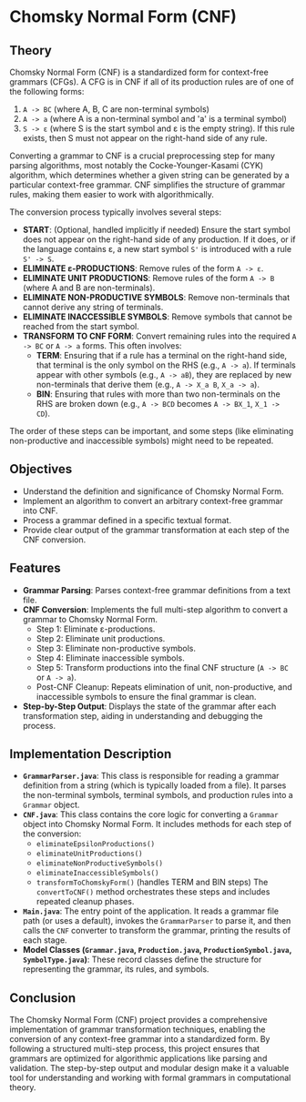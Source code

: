 # Chomsky Normal Form (CNF)

## Theory

Chomsky Normal Form (CNF) is a standardized form for context-free grammars (CFGs). A CFG is in CNF if all of its production rules are of one of the following forms:

1. `A -> BC` (where A, B, C are non-terminal symbols)
2. `A -> a` (where A is a non-terminal symbol and 'a' is a terminal symbol)
3. `S -> ε` (where S is the start symbol and ε is the empty string). If this rule exists, then S must not appear on the right-hand side of any rule.

Converting a grammar to CNF is a crucial preprocessing step for many parsing algorithms, most notably the Cocke-Younger-Kasami (CYK) algorithm, which determines whether a given string can be generated by a particular context-free grammar. CNF simplifies the structure of grammar rules, making them easier to work with algorithmically.

The conversion process typically involves several steps:

* **START**: (Optional, handled implicitly if needed) Ensure the start symbol does not appear on the right-hand side of any production. If it does, or if the language contains ε, a new start symbol `S'` is introduced with a rule `S' -> S`.
* **ELIMINATE ε-PRODUCTIONS**: Remove rules of the form `A -> ε`.
* **ELIMINATE UNIT PRODUCTIONS**: Remove rules of the form `A -> B` (where A and B are non-terminals).
* **ELIMINATE NON-PRODUCTIVE SYMBOLS**: Remove non-terminals that cannot derive any string of terminals.
* **ELIMINATE INACCESSIBLE SYMBOLS**: Remove symbols that cannot be reached from the start symbol.
* **TRANSFORM TO CNF FORM**: Convert remaining rules into the required `A -> BC` or `A -> a` forms. This often involves:
  * **TERM**: Ensuring that if a rule has a terminal on the right-hand side, that terminal is the only symbol on the RHS (e.g., `A -> a`). If terminals appear with other symbols (e.g., `A -> aB`), they are replaced by new non-terminals that derive them (e.g., `A -> X_a B`, `X_a -> a`).
  * **BIN**: Ensuring that rules with more than two non-terminals on the RHS are broken down (e.g., `A -> BCD` becomes `A -> BX_1`, `X_1 -> CD`).

The order of these steps can be important, and some steps (like eliminating non-productive and inaccessible symbols) might need to be repeated.

## Objectives

* Understand the definition and significance of Chomsky Normal Form.
* Implement an algorithm to convert an arbitrary context-free grammar into CNF.
* Process a grammar defined in a specific textual format.
* Provide clear output of the grammar transformation at each step of the CNF conversion.

## Features

* **Grammar Parsing**: Parses context-free grammar definitions from a text file.
* **CNF Conversion**: Implements the full multi-step algorithm to convert a grammar to Chomsky Normal Form.
  * Step 1: Eliminate ε-productions.
  * Step 2: Eliminate unit productions.
  * Step 3: Eliminate non-productive symbols.
  * Step 4: Eliminate inaccessible symbols.
  * Step 5: Transform productions into the final CNF structure (`A -> BC` or `A -> a`).
  * Post-CNF Cleanup: Repeats elimination of unit, non-productive, and inaccessible symbols to ensure the final grammar is clean.
* **Step-by-Step Output**: Displays the state of the grammar after each transformation step, aiding in understanding and debugging the process.

## Implementation Description

* **`GrammarParser.java`**: This class is responsible for reading a grammar definition from a string (which is typically loaded from a file). It parses the non-terminal symbols, terminal symbols, and production rules into a `Grammar` object.
* **`CNF.java`**: This class contains the core logic for converting a `Grammar` object into Chomsky Normal Form. It includes methods for each step of the conversion:
  * `eliminateEpsilonProductions()`
  * `eliminateUnitProductions()`
  * `eliminateNonProductiveSymbols()`
  * `eliminateInaccessibleSymbols()`
  * `transformToChomskyForm()` (handles TERM and BIN steps)
  The `convertToCNF()` method orchestrates these steps and includes repeated cleanup phases.
* **`Main.java`**: The entry point of the application. It reads a grammar file path (or uses a default), invokes the `GrammarParser` to parse it, and then calls the `CNF` converter to transform the grammar, printing the results of each stage.
* **Model Classes (`Grammar.java`, `Production.java`, `ProductionSymbol.java`, `SymbolType.java`)**: These record classes define the structure for representing the grammar, its rules, and symbols.

## Conclusion

The Chomsky Normal Form (CNF) project provides a comprehensive implementation of grammar transformation techniques, enabling the conversion of any context-free grammar into a standardized form. By following a structured multi-step process, this project ensures that grammars are optimized for algorithmic applications like parsing and validation. The step-by-step output and modular design make it a valuable tool for understanding and working with formal grammars in computational theory.
